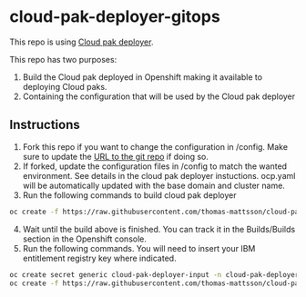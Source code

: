 # cloud-pak-deployer-gitops

This repo is using [Cloud pak deployer](https://ibm.github.io/cloud-pak-deployer).

This repo has two purposes:
1. Build the Cloud pak deployed in Openshift making it available to deploying Cloud paks.
2. Containing the configuration that will be used by the Cloud pak deployer

## Instructions

1. Fork this repo if you want to change the configuration in /config. Make sure to update the [URL to the git repo](https://github.com/thomas-mattsson/cloud-pak-deployer-gitops/blob/main/resources/resources.yaml#L7) if doing so.
2. If forked, update the configuration files in /config to match the wanted environment. See details in the cloud pak deployer instuctions. ocp.yaml will be automatically updated with the base domain and cluster name.
3. Run the following commands to build cloud pak deployer
```bash
oc create -f https://raw.githubusercontent.com/thomas-mattsson/cloud-pak-deployer-gitops/main/resources/build.yaml
```
4. Wait until the build above is finished. You can track it in the Builds/Builds section in the Openshift console.
5. Run the following commands. You will need to insert your IBM entitlement registry key where indicated. 
```bash
oc create secret generic cloud-pak-deployer-input -n cloud-pak-deployer --from-literal entitlement-key="<your entitlement key>"
oc create -f https://raw.githubusercontent.com/thomas-mattsson/cloud-pak-deployer-gitops/main/resources/resources.yaml
```
